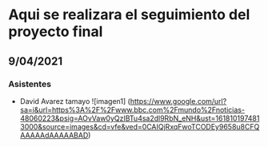 # Aqui se realizara el seguimiento del proyecto final
## 9/04/2021 

### Asistentes 

* David Avarez tamayo
![imagen1] (https://www.google.com/url?sa=i&url=https%3A%2F%2Fwww.bbc.com%2Fmundo%2Fnoticias-48060223&psig=AOvVaw0yQzIBTu4sa2dl9RbN_eNH&ust=1618101974813000&source=images&cd=vfe&ved=0CAIQjRxqFwoTCODEy9658u8CFQAAAAAdAAAAABAD)
 
